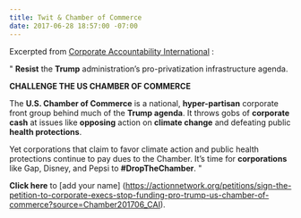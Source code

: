 ```yaml
---
title: Twit & Chamber of Commerce
date: 2017-06-28 18:57:00 -07:00
---
```


Excerpted from [Corporate Accountability International](http://www.stopcorporateabuse.org/) :

"  **Resist** the **Trump** administration’s pro-privatization infrastructure agenda.

**CHALLENGE THE US CHAMBER OF COMMERCE**	

The **U.S. Chamber of Commerce** is a national, **hyper-partisan** corporate front group behind much of the **Trump agenda**. It throws gobs of **corporate cash** at issues like **opposing** action on **climate change** and defeating public **health protections**. 

Yet corporations that claim to favor climate action and public health protections continue to pay dues to the Chamber. It’s time for **corporations** like Gap, Disney, and Pepsi to **#DropTheChamber**. "

**Click here** to [add your name]
(https://actionnetwork.org/petitions/sign-the-petition-to-corporate-execs-stop-funding-pro-trump-us-chamber-of-commerce?source=Chamber201706_CAI).
